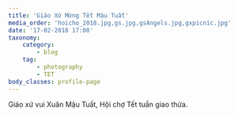 ```yaml
---
title: 'Giáo Xứ Mừng Tết Mậu Tuất'
media_order: 'hoicho_2018.jpg,gs.jpg,gsAngels.jpg,gxpicnic.jpg'
date: '17-02-2018 17:00'
taxonomy:
    category:
        - blog
    tag:
        - photography
        - TET
body_classes: profile-page
---
```


Giáo xứ vui Xuân Mậu Tuất, Hội chợ Tết tuần giao thừa.